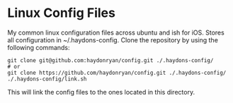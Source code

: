 # Linux Config Files

My common linux configuration files across ubuntu and ish for iOS.  Stores all configuration in ~/.haydons-config.  Clone the repository by using the following commands:

``` 
git clone git@github.com:haydonryan/config.git ./.haydons-config/
# or 
git clone https://github.com/haydonryan/config.git ./.haydons-config/
./.haydons-config/link.sh
```

This will link the config files to the ones located in this directory.


